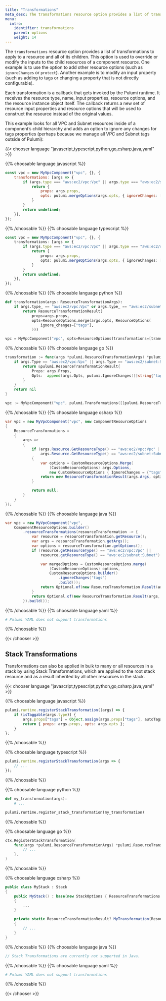 ```yaml
---
title: "Transformations"
meta_desc: The transformations resource option provides a list of transformations to apply to a resource and all of its children.
menu:
  intro:
    identifier: transformations
    parent: options
    weight: 14
---
```


The `transformations` resource option provides a list of transformations to apply to a resource and all of its children. This option is used to override or modify the inputs to the child resources of a component resource. One example is to use the option to add other resource options (such as `ignoreChanges` or `protect`). Another example is to modify an input property (such as adding to tags or changing a property that is not directly configurable).

Each transformation is a callback that gets invoked by the Pulumi runtime. It receives the resource type, name, input properties, resource options, and the resource instance object itself. The callback returns a new set of resource input properties and resource options that will be used to construct the resource instead of the original values.

This example looks for all VPC and Subnet resources inside of a component’s child hierarchy and adds an option to ignore any changes for tags properties (perhaps because we manage all VPC and Subnet tags outside of Pulumi):

{{< chooser language "javascript,typescript,python,go,csharp,java,yaml" >}}

{{% choosable language javascript %}}

```javascript
const vpc = new MyVpcComponent("vpc", {}, {
    transformations: [args => {
        if (args.type === "aws:ec2/vpc:Vpc" || args.type === "aws:ec2/subnet:Subnet") {
            return {
                props: args.props,
                opts: pulumi.mergeOptions(args.opts, { ignoreChanges: ["tags"] })
            }
        }
        return undefined;
    }],
});
```

{{% /choosable %}}
{{% choosable language typescript %}}

```typescript
const vpc = new MyVpcComponent("vpc", {}, {
    transformations: [args => {
        if (args.type === "aws:ec2/vpc:Vpc" || args.type === "aws:ec2/subnet:Subnet") {
            return {
                props: args.props,
                opts: pulumi.mergeOptions(args.opts, { ignoreChanges: ["tags"] })
            }
        }
        return undefined;
    }],
});
```

{{% /choosable %}}
{{% choosable language python %}}

```python
def transformation(args: ResourceTransformationArgs):
    if args.type_ == "aws:ec2/vpc:Vpc" or args.type_ == "aws:ec2/subnet:Subnet":
        return ResourceTransformationResult(
            props=args.props,
            opts=ResourceOptions.merge(args.opts, ResourceOptions(
                ignore_changes=["tags"],
            )))

vpc = MyVpcComponent("vpc", opts=ResourceOptions(transformations=[transformation]))
```

{{% /choosable %}}
{{% choosable language go %}}

```go
transformation := func(args *pulumi.ResourceTransformationArgs) *pulumi.ResourceTransformationResult {
    if args.Type == "aws:ec2/vpc:Vpc" || args.Type == "aws:ec2/subnet:Subnet" {
        return &pulumi.ResourceTransformationResult{
            Props: args.Props,
            Opts:  append(args.Opts, pulumi.IgnoreChanges([]string{"tags"}))
        }
    }
    return nil
}

vpc := MyVpcComponent("vpc", pulumi.Transformations([]pulumi.ResourceTransformation{transformation}))
```

{{% /choosable %}}
{{% choosable language csharp %}}

```csharp
var vpc = new MyVpcComponent("vpc", new ComponentResourceOptions
{
    ResourceTransformations =
    {
        args =>
        {
            if (args.Resource.GetResourceType() == "aws:ec2/vpc:Vpc" ||
                args.Resource.GetResourceType() == "aws:ec2/subnet:Subnet")
            {
                var options = CustomResourceOptions.Merge(
                    (CustomResourceOptions) args.Options,
                    new CustomResourceOptions { IgnoreChanges = {"tags"} });
                return new ResourceTransformationResult(args.Args, options);
            }

            return null;
        }
    }
});
```

{{% /choosable %}}
{{% choosable language java %}}

```java
var vpc = new MyVpcComponent("vpc",
    ComponentResourceOptions.builder()
        .resourceTransformations(resourceTransformation -> {
            var resource = resourceTransformation.getResource();
            var args = resourceTransformation.getArgs();
            var options = resourceTransformation.getOptions();
            if (resource.getResourceType() == "aws:ec2/vpc:Vpc" ||
                resource.getResourceType() == "aws:ec2/subnet:Subnet") {

                var mergedOptions = CustomResourceOptions.merge(
                    (CustomResourceOptions) options,
                    CustomResourceOptions.builder()
                        .ignoreChanges("tags")
                        .build());
                return Optional.of(new ResourceTransformation.Result(args, mergedOptions));
            }
            return Optional.of(new ResourceTransformation.Result(args, options));
        }).build());

```

{{% /choosable %}}
{{% choosable language yaml %}}

```yaml
# Pulumi YAML does not support transformations
```

{{% /choosable %}}

{{< /chooser >}}

## Stack Transformations

Transformations can also be applied in bulk to many or all resources in a stack by using Stack Transformations, which are applied to the root stack resource and as a result inherited by all other resources in the stack.

{{< chooser language "javascript,typescript,python,go,csharp,java,yaml" >}}

{{% choosable language javascript %}}

```javascript
pulumi.runtime.registerStackTransformation((args) => {
    if (isTaggable(args.type)) {
        args.props["tags"] = Object.assign(args.props["tags"], autoTags);
        return { props: args.props, opts: args.opts };
    }
};
```

{{% /choosable %}}

{{% choosable language typescript %}}

```typescript
pulumi.runtime.registerStackTransformation(args => {
    // ...
});
```

{{% /choosable %}}

{{% choosable language python %}}

```python
def my_transformation(args):
    # ...

pulumi.runtime.register_stack_transformation(my_transformation)
```

{{% /choosable %}}

{{% choosable language go %}}

```go
ctx.RegisterStackTransformation(
    func(args *pulumi.ResourceTransformationArgs) *pulumi.ResourceTransformationResult {
        // ...
    },
)
```

{{% /choosable %}}

{{% choosable language csharp %}}

```csharp
public class MyStack : Stack
{
    public MyStack() : base(new StackOptions { ResourceTransformations = { MyTransformation } })
    {
        ...
    }

    private static ResourceTransformationResult? MyTransformation(ResourceTransformationArgs args)
    {
        // ...
    }
}
```

{{% /choosable %}}
{{% choosable language java %}}

```java
// Stack Transformations are currently not supported in Java.
```

{{% /choosable %}}
{{% choosable language yaml %}}

```yaml
# Pulumi YAML does not support transformations
```

{{% /choosable %}}

{{< /chooser >}}
